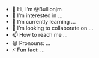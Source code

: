 - 👋 Hi, I’m @Bullionjm
- 👀 I’m interested in ...
- 🌱 I’m currently learning ...
- 💞️ I’m looking to collaborate on ...
- 📫 How to reach me ...
- 😄 Pronouns: ...
- ⚡ Fun fact: ...

<!---
Bullionjm/Bullionjm is a ✨ special ✨ repository because its `README.md` (this file) appears on your GitHub profile.
You can click the Preview link to take a look at your changes.
--->
